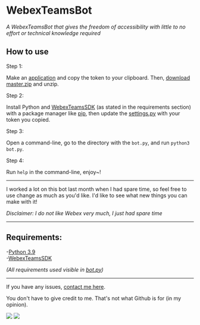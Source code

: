# WebexTeamsBot

*A WebexTeamsBot that gives the freedom of accessibility with little to no effort or technical knowledge required*

## How to use

Step 1:

Make an [application][webdev] and copy the token to your clipboard. Then, [download master.zip][master] and unzip.

Step 2:

Install Python and [WebexTeamsSDK][websdk] (as stated in the requirements section) with a package manager like [pip][pip], then update the [settings.py][settings] with your token you copied.

Step 3:

Open a command-line, go to the directory with the `bot.py`, and run `python3 bot.py`.

Step 4:

Run `help` in the command-line, enjoy~!

---

I worked a lot on this bot last month when I had spare time, so feel free to use change as much as you'd like. I'd like to see what new things you can make with it!

*Disclaimer: I do not like Webex very much, I just had spare time*

---
## Requirements:

-[Python 3.9][python]
<br>-[WebexTeamsSDK][websdk]

*(All requirements used visible in [bot.py][bot])*

---
If you have any issues, [contact me here][support].

You don't have to give credit to me. That's not what Github is for (in my opinion).

<a href="https://mi460.dev/github"><img src="https://img.shields.io/static/v1?label=MCMi460&amp;message=Github&amp;color=c331d4"></a>
<a href="https://mi460.dev/discord"><img src="https://discordapp.com/api/guilds/699728181841887363/embed.png"></a>

[settings]: https://github.com/MCMi460/WebexTeamsBot/blob/main/settings.py
[master]: https://github.com/MCMi460/WebexTeamsBot/archive/main.zip
[python]: https://www.python.org/downloads/
[websdk]: https://pypi.org/project/webexteamssdk/
[bot]: https://github.com/MCMi460/noMic/blob/main/bot.py
[support]: https://mi460.dev/bugs
[webdev]: https://developer.webex.com/my-apps
[pip]: https://pypi.org/project/pip/

<!--- You found an easter egg! Here's a cookie UwU :totallyrealcookie.png: -->
